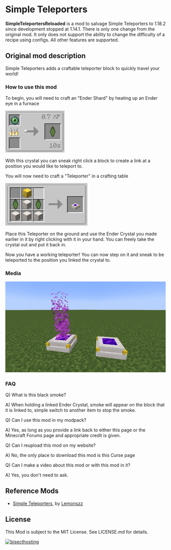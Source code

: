 # Simple Teleporters

**SimpleTeleportersReloaded** is a mod to salvage Simple Teleporters to 1.18.2 since development stopped at 1.14.1.
There is only one change from the original mod.
It only does not support the ability to change the difficulty of a recipe using configs. All other features are supported.

## Original mod description

Simple Teleporters adds a craftable teleporter block to quickly travel your world!

### How to use this mod

To begin, you will need to craft an "Ender Shard" by heating up an Ender eye in a furnace

![](./img/img1.png)

With this crystal you can sneak right click a block to create a link at a position you would like to teleport to.


You will now need to craft a "Teleporter" in a crafting table

![](./img/img2.png)

Place this Teleporter on the ground and use the Ender Crystal you made earlier in it by right clicking with it in your hand. You can freely take the crystal out and put it back in.

Now you have a working teleporter! You can now step on it and sneak to be teleported to the position you linked the crystal to.

### Media
![](./img/img3.png)

### FAQ

Q) What is this black smoke?

A) When holding a linked Ender Crystal, smoke will appear on the block that it is linked to, simple switch to another item to stop the smoke.

Q) Can I use this mod in my modpack?

A) Yes, as long as you provide a link back to either this page or the Minecraft Forums page and appropriate credit is given.


Q) Can I reupload this mod on my website? 

A) No, the only place to download this mod is this Curse page

Q) Can I make a video about this mod or with this mod in it?

A) Yes, you don't need to ask.

## Reference Mods

- [Simple Teleporters](https://www.curseforge.com/minecraft/mc-mods/simple-teleporters), by [Lemonszz](https://legacy.curseforge.com/members/Lemonszz/projects)

## License

This Mod is subject to the MIT License. See LICENSE.md for details.

[![bisecthosting](https://www.bisecthosting.com/partners/custom-banners/79aed160-37ce-4085-8a09-5aba3f2c541a.webp)](https://bisecthosting.com/artan-jp)
